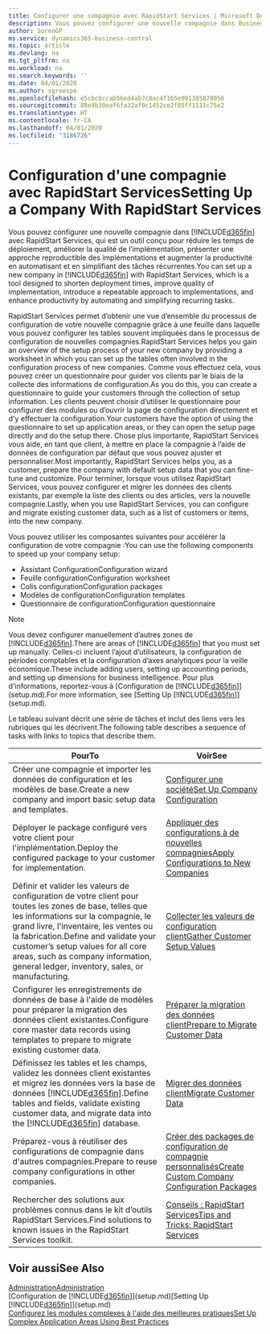 ```yaml
---
title: Configurer une compagnie avec RapidStart Services | Microsoft Docs
description: Vous pouvez configurer une nouvelle compagnie dans Business Central avec RapidStart Services, qui est un outil conçu pour réduire les temps de déploiement, améliorer la qualité de l’implémentation, présenter une approche reproductible des implémentations et augmenter la productivité en automatisant et en simplifiant des tâches récurrentes.
author: SorenGP
ms.service: dynamics365-business-central
ms.topic: article
ms.devlang: na
ms.tgt_pltfrm: na
ms.workload: na
ms.search.keywords: ''
ms.date: 04/01/2020
ms.author: sgroespe
ms.openlocfilehash: e5cbcbccab56ed4ab7c8ac4f165e991385878056
ms.sourcegitcommit: 88e4b30eaf6fa32af0c1452ce2f85ff1111c75e2
ms.translationtype: HT
ms.contentlocale: fr-CA
ms.lasthandoff: 04/01/2020
ms.locfileid: "3186726"
---
```

# <a name="setting-up-a-company-with-rapidstart-services"></a><span data-ttu-id="f1c21-103">Configuration d'une compagnie avec RapidStart Services</span><span class="sxs-lookup"><span data-stu-id="f1c21-103">Setting Up a Company With RapidStart Services</span></span>
<span data-ttu-id="f1c21-104">Vous pouvez configurer une nouvelle compagnie dans [!INCLUDE[d365fin](includes/d365fin_md.md)] avec RapidStart Services, qui est un outil conçu pour réduire les temps de déploiement, améliorer la qualité de l’implémentation, présenter une approche reproductible des implémentations et augmenter la productivité en automatisant et en simplifiant des tâches récurrentes.</span><span class="sxs-lookup"><span data-stu-id="f1c21-104">You can set up a new company in [!INCLUDE[d365fin](includes/d365fin_md.md)] with RapidStart Services, which is a tool designed to shorten deployment times, improve quality of implementation, introduce a repeatable approach to implementations, and enhance productivity by automating and simplifying recurring tasks.</span></span>  

<span data-ttu-id="f1c21-105">RapidStart Services permet d’obtenir une vue d’ensemble du processus de configuration de votre nouvelle compagnie grâce à une feuille dans laquelle vous pouvez configurer les tables souvent impliquées dans le processus de configuration de nouvelles compagnies.</span><span class="sxs-lookup"><span data-stu-id="f1c21-105">RapidStart Services helps you gain an overview of the setup process of your new company by providing a worksheet in which you can set up the tables often involved in the configuration process of new companies.</span></span> <span data-ttu-id="f1c21-106">Comme vous effectuez cela, vous pouvez créer un questionnaire pour guider vos clients par le biais de la collecte des informations de configuration.</span><span class="sxs-lookup"><span data-stu-id="f1c21-106">As you do this, you can create a questionnaire to guide your customers through the collection of setup information.</span></span> <span data-ttu-id="f1c21-107">Les clients peuvent choisir d’utiliser le questionnaire pour configurer des modules ou d’ouvrir la page de configuration directement et d'y effectuer la configuration.</span><span class="sxs-lookup"><span data-stu-id="f1c21-107">Your customers have the option of using the questionnaire to set up application areas, or they can open the setup page directly and do the setup there.</span></span> <span data-ttu-id="f1c21-108">Chose plus importante, RapidStart Services vous aide, en tant que client, à mettre en place la compagnie à l’aide de données de configuration par défaut que vous pouvez ajuster et personnaliser.</span><span class="sxs-lookup"><span data-stu-id="f1c21-108">Most importantly, RapidStart Services helps you, as a customer, prepare the company with default setup data that you can fine-tune and customize.</span></span> <span data-ttu-id="f1c21-109">Pour terminer, lorsque vous utilisez RapidStart Services, vous pouvez configurer et migrer les données des clients existants, par exemple la liste des clients ou des articles, vers la nouvelle compagnie.</span><span class="sxs-lookup"><span data-stu-id="f1c21-109">Lastly, when you use RapidStart Services, you can configure and migrate existing customer data, such as a list of customers or items, into the new company.</span></span>

<span data-ttu-id="f1c21-110">Vous pouvez utiliser les composantes suivantes pour accélérer la configuration de votre compagnie :</span><span class="sxs-lookup"><span data-stu-id="f1c21-110">You can use the following components to speed up your company setup:</span></span>  

-   <span data-ttu-id="f1c21-111">Assistant Configuration</span><span class="sxs-lookup"><span data-stu-id="f1c21-111">Configuration wizard</span></span>  
-   <span data-ttu-id="f1c21-112">Feuille configuration</span><span class="sxs-lookup"><span data-stu-id="f1c21-112">Configuration worksheet</span></span>  
-   <span data-ttu-id="f1c21-113">Colis configuration</span><span class="sxs-lookup"><span data-stu-id="f1c21-113">Configuration packages</span></span>  
-   <span data-ttu-id="f1c21-114">Modèles de configuration</span><span class="sxs-lookup"><span data-stu-id="f1c21-114">Configuration templates</span></span>  
-   <span data-ttu-id="f1c21-115">Questionnaire de configuration</span><span class="sxs-lookup"><span data-stu-id="f1c21-115">Configuration questionnaire</span></span>  

> [!Note]  
>  <span data-ttu-id="f1c21-116">Vous devez configurer manuellement d’autres zones de [!INCLUDE[d365fin](includes/d365fin_md.md)].</span><span class="sxs-lookup"><span data-stu-id="f1c21-116">There are areas of [!INCLUDE[d365fin](includes/d365fin_md.md)] that you must set up manually.</span></span> <span data-ttu-id="f1c21-117">Celles-ci incluent l’ajout d’utilisateurs, la configuration de périodes comptables et la configuration d’axes analytiques pour la veille économique.</span><span class="sxs-lookup"><span data-stu-id="f1c21-117">These include adding users, setting up accounting periods, and setting up dimensions for business intelligence.</span></span> <span data-ttu-id="f1c21-118">Pour plus d'informations, reportez-vous à [Configuration de [!INCLUDE[d365fin](includes/d365fin_md.md)]](setup.md).</span><span class="sxs-lookup"><span data-stu-id="f1c21-118">For more information, see [Setting Up [!INCLUDE[d365fin](includes/d365fin_md.md)]](setup.md).</span></span>

 <span data-ttu-id="f1c21-119">Le tableau suivant décrit une série de tâches et inclut des liens vers les rubriques qui les décrivent.</span><span class="sxs-lookup"><span data-stu-id="f1c21-119">The following table describes a sequence of tasks with links to topics that describe them.</span></span>

|<span data-ttu-id="f1c21-120">**Pour**</span><span class="sxs-lookup"><span data-stu-id="f1c21-120">**To**</span></span>|<span data-ttu-id="f1c21-121">**Voir**</span><span class="sxs-lookup"><span data-stu-id="f1c21-121">**See**</span></span>|  
|------------|-------------|  
|<span data-ttu-id="f1c21-122">Créer une compagnie et importer les données de configuration et les modèles de base.</span><span class="sxs-lookup"><span data-stu-id="f1c21-122">Create a new company and import basic setup data and templates.</span></span>|[<span data-ttu-id="f1c21-123">Configurer une société</span><span class="sxs-lookup"><span data-stu-id="f1c21-123">Set Up Company Configuration</span></span>](admin-set-up-company-configuration.md)|  
|<span data-ttu-id="f1c21-124">Déployer le package configuré vers votre client pour l'implémentation.</span><span class="sxs-lookup"><span data-stu-id="f1c21-124">Deploy the configured package to your customer for implementation.</span></span>|[<span data-ttu-id="f1c21-125">Appliquer des configurations à de nouvelles compagnies</span><span class="sxs-lookup"><span data-stu-id="f1c21-125">Apply Configurations to New Companies</span></span>](admin-apply-configuration-to-new-companies.md)|
|<span data-ttu-id="f1c21-126">Définir et valider les valeurs de configuration de votre client pour toutes les zones de base, telles que les informations sur la compagnie, le grand livre, l'inventaire, les ventes ou la fabrication.</span><span class="sxs-lookup"><span data-stu-id="f1c21-126">Define and validate your customer’s setup values for all core areas, such as company information, general ledger, inventory, sales, or manufacturing.</span></span>|[<span data-ttu-id="f1c21-127">Collecter les valeurs de configuration client</span><span class="sxs-lookup"><span data-stu-id="f1c21-127">Gather Customer Setup Values</span></span>](admin-gather-customer-setup-values.md)|  
|<span data-ttu-id="f1c21-128">Configurer les enregistrements de données de base à l'aide de modèles pour préparer la migration des données client existantes.</span><span class="sxs-lookup"><span data-stu-id="f1c21-128">Configure core master data records using templates to prepare to migrate existing customer data.</span></span>|[<span data-ttu-id="f1c21-129">Préparer la migration des données client</span><span class="sxs-lookup"><span data-stu-id="f1c21-129">Prepare to Migrate Customer Data</span></span>](admin-use-templates-to-prepare-customer-data-for-migration.md)|  
|<span data-ttu-id="f1c21-130">Définissez les tables et les champs, validez les données client existantes et migrez les données vers la base de données [!INCLUDE[d365fin](includes/d365fin_md.md)].</span><span class="sxs-lookup"><span data-stu-id="f1c21-130">Define tables and fields, validate existing customer data, and migrate data into the [!INCLUDE[d365fin](includes/d365fin_md.md)] database.</span></span>|[<span data-ttu-id="f1c21-131">Migrer des données client</span><span class="sxs-lookup"><span data-stu-id="f1c21-131">Migrate Customer Data</span></span>](admin-migrate-customer-data.md)|
|<span data-ttu-id="f1c21-132">Préparez-vous à réutiliser des configurations de compagnie dans d'autres compagnies.</span><span class="sxs-lookup"><span data-stu-id="f1c21-132">Prepare to reuse company configurations in other companies.</span></span>|[<span data-ttu-id="f1c21-133">Créer des packages de configuration de compagnie personnalisés</span><span class="sxs-lookup"><span data-stu-id="f1c21-133">Create Custom Company Configuration Packages</span></span>](admin-how-to-create-custom-company-configuration-packages.md)|
|<span data-ttu-id="f1c21-134">Rechercher des solutions aux problèmes connus dans le kit d’outils RapidStart Services.</span><span class="sxs-lookup"><span data-stu-id="f1c21-134">Find solutions to known issues in the RapidStart Services toolkit.</span></span>|[<span data-ttu-id="f1c21-135">Conseils : RapidStart Services</span><span class="sxs-lookup"><span data-stu-id="f1c21-135">Tips and Tricks: RapidStart Services</span></span>](admin-tips-and-tricks-rapidstart-services.md)|  

## <a name="see-also"></a><span data-ttu-id="f1c21-136">Voir aussi</span><span class="sxs-lookup"><span data-stu-id="f1c21-136">See Also</span></span>  
[<span data-ttu-id="f1c21-137">Administration</span><span class="sxs-lookup"><span data-stu-id="f1c21-137">Administration</span></span>](admin-setup-and-administration.md)  
<span data-ttu-id="f1c21-138">[Configuration de [!INCLUDE[d365fin](includes/d365fin_md.md)]](setup.md)</span><span class="sxs-lookup"><span data-stu-id="f1c21-138">[Setting Up [!INCLUDE[d365fin](includes/d365fin_md.md)]](setup.md)</span></span>  
[<span data-ttu-id="f1c21-139">Configurez les modules complexes à l'aide des meilleures pratiques</span><span class="sxs-lookup"><span data-stu-id="f1c21-139">Set Up Complex Application Areas Using Best Practices</span></span>](set-up-complex-application-areas-using-best-practices.md)   
